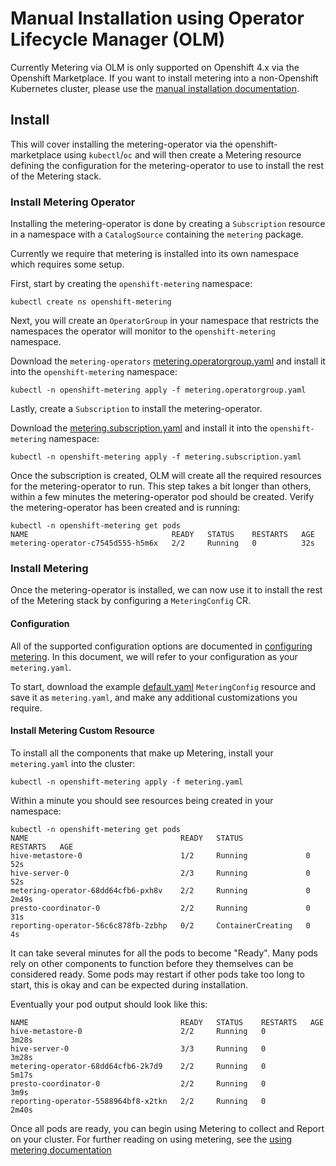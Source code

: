 # Manual Installation using Operator Lifecycle Manager (OLM)

Currently Metering via OLM is only supported on Openshift 4.x via the Openshift Marketplace.
If you want to install metering into a non-Openshift Kubernetes cluster, please use the [manual installation documentation][manual-install].

## Install

This will cover installing the metering-operator via the openshift-marketplace using `kubectl`/`oc` and will then create a Metering resource defining the configuration for the metering-operator to use to install the rest of the Metering stack.

### Install Metering Operator

Installing the metering-operator is done by creating a `Subscription` resource in a namespace with a `CatalogSource` containing the `metering` package.

Currently we require that metering is installed into its own namespace which requires some setup.

First, start by creating the `openshift-metering` namespace:

```
kubectl create ns openshift-metering
```

Next, you will create an `OperatorGroup` in your namespace that restricts the namespaces the operator will monitor to the `openshift-metering` namespace.

Download the `metering-operators` [metering.operatorgroup.yaml][metering-operatorgroup] and install it into the `openshift-metering` namespace:

```
kubectl -n openshift-metering apply -f metering.operatorgroup.yaml
```

Lastly, create a `Subscription` to install the metering-operator.

Download the [metering.subscription.yaml][metering-subscription] and install it into the `openshift-metering` namespace:


```
kubectl -n openshift-metering apply -f metering.subscription.yaml
```

Once the subscription is created, OLM will create all the required resources for the metering-operator to run.
This step takes a bit longer than others, within a few minutes the metering-operator pod should be created.
Verify the metering-operator has been created and is running:

```
kubectl -n openshift-metering get pods
NAME                                READY   STATUS    RESTARTS   AGE
metering-operator-c7545d555-h5m6x   2/2     Running   0          32s
```

### Install Metering

Once the metering-operator is installed, we can now use it to install the rest of the Metering stack by configuring a `MeteringConfig` CR.

#### Configuration

All of the supported configuration options are documented in [configuring metering][configuring-metering].
In this document, we will refer to your configuration as your `metering.yaml`.

To start, download the example [default.yaml][default-config] `MeteringConfig` resource and save it as `metering.yaml`, and make any additional customizations you require.

#### Install Metering Custom Resource

To install all the components that make up Metering, install your `metering.yaml` into the cluster:

```
kubectl -n openshift-metering apply -f metering.yaml
```

Within a minute you should see resources being created in your namespace:

```
kubectl -n openshift-metering get pods
NAME                                  READY   STATUS              RESTARTS   AGE
hive-metastore-0                      1/2     Running             0          52s
hive-server-0                         2/3     Running             0          52s
metering-operator-68dd64cfb6-pxh8v    2/2     Running             0          2m49s
presto-coordinator-0                  2/2     Running             0          31s
reporting-operator-56c6c878fb-2zbhp   0/2     ContainerCreating   0          4s
```

It can take several minutes for all the pods to become "Ready".
Many pods rely on other components to function before they themselves can be considered ready.
Some pods may restart if other pods take too long to start, this is okay and can be expected during installation.

Eventually your pod output should look like this:

```
NAME                                  READY   STATUS    RESTARTS   AGE
hive-metastore-0                      2/2     Running   0          3m28s
hive-server-0                         3/3     Running   0          3m28s
metering-operator-68dd64cfb6-2k7d9    2/2     Running   0          5m17s
presto-coordinator-0                  2/2     Running   0          3m9s
reporting-operator-5588964bf8-x2tkn   2/2     Running   0          2m40s
```

Once all pods are ready, you can begin using Metering to collect and Report on your cluster.
For further reading on using metering, see the [using metering documentation][using-metering]

[manual-install]: manual-install.md
[metering-catalogsourceconfig]: ../manifests/deploy/openshift/olm/metering.catalogsourceconfig.yaml
[metering-operatorgroup]: ../manifests/deploy/openshift/olm/metering.operatorgroup.yaml
[metering-subscription]: ../manifests/deploy/openshift/olm/metering.subscription.yaml
[configuring-metering]: metering-config.md
[default-config]: ../manifests/metering-config/default.yaml
[using-metering]: using-metering.md
